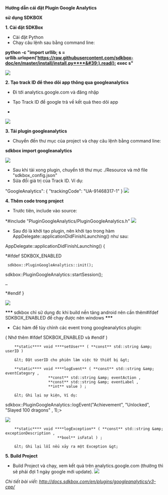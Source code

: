 **Hướng dẫn cái đặt Plugin Google Analytics**

**sử dụng SDKBOX**



**1. Cài đặt SDKBox**

-  Cài đặt Python
-  Chạy câu lệnh sau bằng command line:

**python -c &quot;import urllib; s = urllib.urlopen(&#39;https://raw.githubusercontent.com/sdkbox-doc/en/master/install/install.py****&#39;).read(); exec s&quot;**

 ![](https://lh3.googleusercontent.com/tyizLCh8rJeFsER0R5TPPwzOS8nXz951mlL9TavaZAd8mXhwsRJG2IajhZZTXhyfDbZo9VTquVG6YQomqOU5nytqBmhu33mwXg=w2400-h1350-rw-no)

**2. Tạo track ID để theo dõi app thông qua googleanalytics**

-  Đi tới analytics.google.com và đăng nhập

-  Tạo Track ID để google trả về kết quả theo dõi app
-
![](https://lh3.googleusercontent.com/QLGALZoxy4EFqf8OjNunt95emGT1vnhUGAk52sXO-qdPUPMCol4BoMMWxJiM_8QzORi0qK2Qqq6nIEyPnbZIVycb_puWtgWeSA=w2400-h1350-rw-no)

**3. Tải plugin googleanalytics**

-  Chuyển đến thư mục của project và chạy câu lệnh bằng command line:

**sdkbox import googleanalytics**

 ![](https://lh3.googleusercontent.com/BADaOGiRLKu0ULEcOyD7Jl9OcsXQJU3gnQ7QsjnHWlmVek5a3dtE40PXdZzAXwu35XrWOfyiHXYWqAEm35CMAqlWNgjigHIisw=w2400-h1350-rw-no)

-  Sau khi tải xong plugin, chuyển tới thư mục ./Resource và mở file &quot;sdkbox\_config.json&quot;
-  Sửa đổi giá trị của Track ID. Ví dụ:

&quot;GoogleAnalytics&quot;: {
            &quot;trackingCode&quot;: &quot;UA-91468317-1&quot;
        } 
 ![](https://lh3.googleusercontent.com/X33qe-qpfr7xZynrnpkOCI7zgoFj1IxKLw-PJ0haJha7kA7WVuTngEqN17LCv6jIbJBFUuH0aPy__w0Fp_g8d7NWumw_FvZZfg=w2400-h1350-rw-no)

**4. Thêm code trong project**

-  Trước tiên, include vào source:

*#include &quot;PluginGoogleAnalytics/PluginGoogleAnalytics.h&quot;
![](https://lh3.googleusercontent.com/zp0Y2nKKV-4WELCYOzrC1mPTiWUftz8snSl5jnQrIlANsdCms4tmM6s2p_QxI_lz8PyxgFp-B_74CIlmqY7F_RdEh82dC9zAFA=w2400-h1350-rw-no)

-  Sau đó là khởi tạo plugin, nên khởi tạo trong hàm AppDelegate::applicationDidFinishLaunching() như sau:

AppDelegate::applicationDidFinishLaunching()
{

*#ifdef SDKBOX\_ENABLED

     sdkbox::PluginGoogleAnalytics::init();

 sdkbox::PluginGoogleAnalytics::startSession();

    …

*#endif
}

 ![](https://lh3.googleusercontent.com/rrb0Ld7uL0mxWqz_h06BfvPbrLdGsjT3QNGh9OAWFMOJwGk3CnLuZyCBoQaPsZMKwRwSqtk_sUHH9iajr4o1doYBq1a5_5Jr2A=w2400-h1350-rw-no)

**\*\*\*** sdkbox chỉ sử dụng đc khi build nền tảng android nên cần thêm#ifdef SDKBOX\_ENABLED để chạy được nên windows **\*\*\***



-  Các hàm để tùy chỉnh các event trong googleanalytics plugin:

( Nhớ thêm #ifdef SDKBOX\_ENABLED và #endif )

        **static**** void ****setUser** ( **const** std::string &amp; userID )

        &lt; Đặt userID cho phiên làm việc từ thiết bị &gt;

        **static**** void ****logEvent** ( **const** std::string &amp; eventCategory ,
                       **const** std::string &amp; eventAction ,
                       **const** std::string &amp; eventLabel ,
                       **int** value ) ;

        &lt; Ghi lại sự kiện, Ví dụ:

sdkbox::PluginGoogleAnalytics::logEvent(&quot;Achievement&quot;, &quot;Unlocked&quot;, &quot;Slayed 100 dragons&quot; , 1);&gt;

 ![](https://lh3.googleusercontent.com/VQM0IIhf6sqEyFfS7oTnLxjXWFVLoslwdBQVhlIAA92EKYNZFvA3iPEOia5DH1uFQjLxMzqaEQ7jJRIOSKAJUrouEx75LlRsag=w2400-h1350-rw-no)

        **static**** void ****logException** ( **const** std::string &amp; exceptionDescription ,
                           **bool** isFatal ) ;

        &lt; Ghi lại lỗi nếu xảy ra một Exception &gt;


**5. Build Project**

- Build Project và chạy, xem kết quả trên analytics.google.com (thường thì sẽ phải đợi 1 ngày google mới update).
![](https://lh3.googleusercontent.com/aKPwj_Bu2RA_cpFk6a8owTZqjwBFLyAJJvZyIN-39EROHMNgTULkonukWLYwmgFlVVDBJnmHue_sC4RGewAynT7zI_UnMhmpGw=w2400-h1350-rw-no)

_Chi tiết bài viết: http://docs.sdkbox.com/en/plugins/googleanalytics/v3-cpp/_
